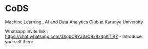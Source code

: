 # CoDS
Machine Learning , AI and Data Analytics Club at Karunya University

Whatsapp invite link : https://chat.whatsapp.com/3XgbC8YJ3aC9x9x4pKTlBZ 
    - Introduce yourself there

